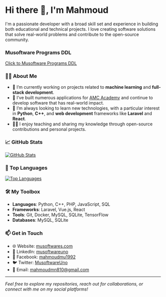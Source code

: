 # Hi there 👋, I'm Mahmoud

I'm a passionate developer with a broad skill set and experience in building both educational and technical projects. I love creating software solutions that solve real-world problems and contribute to the open-source community.

### Musoftware Programs DDL

[Click to Musoftware Programs DDL](https://github.com/musoftware/downloads)



### 👨‍💻 About Me

- 🔭 I’m currently working on projects related to **machine learning** and **full-stack development**.
- 💼 I’ve built numerous applications for [AMC Academy](https://amcacademy.net/) and continue to develop software that has real-world impact.
- 🌱 I’m always looking to learn new technologies, with a particular interest in **Python**, **C++**, and **web development** frameworks like **Laravel** and **React**.
- 👨‍🏫 I enjoy teaching and sharing my knowledge through open-source contributions and personal projects.

### 📈 GitHub Stats

[![GitHub Stats](https://github-readme-stats.vercel.app/api?username=musoftware&bg_color=30,e96443,904e95&title_color=fff&text_color=fff&count_private=true&show_icons=true)](https://github.com/anuraghazra/github-readme-stats)

### 🚀 Top Languages

[![Top Languages](https://github-readme-stats.vercel.app/api/top-langs/?username=musoftware&bg_color=30,e96443,904e95&title_color=fff&text_color=fff&layout=compact)](https://github.com/anuraghazra/github-readme-stats)

### 🛠 My Toolbox

- **Languages**: Python, C++, PHP, JavaScript, SQL
- **Frameworks**: Laravel, Vue.js, React
- **Tools**: Git, Docker, MySQL, SQLite, TensorFlow
- **Databases**: MySQL, SQLite

### 📫 Get in Touch

- 🌐 Website: [musoftwares.com](https://www.musoftwares.com/)
- 💼 LinkedIn: [musoftwareuno](https://www.linkedin.com/in/musoftwareuno/)
- 📘 Facebook: [mahmoudmu1992](https://www.facebook.com/mahmoudmu1992/)
- 🐦 Twitter: [MusoftwareUno](https://x.com/MusoftwareUno)
- 📧 Email: mahmoudmn810@gmail.com
---

*Feel free to explore my repositories, reach out for collaborations, or connect with me on my social platforms!*
